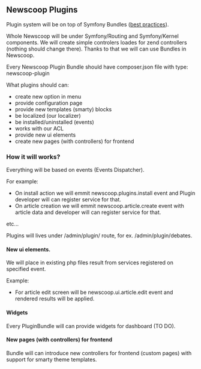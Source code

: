 ## Newscoop Plugins

Plugin system will be on top of Symfony Bundles ([best practices][1]).

Whole Newscoop will be under Symfony/Routing and Symfony/Kernel components. We will create simple controlers loades for zend controllers (nothing should change there). Thanks to that we will can use Bundles in Newscoop.

Every Newscoop Plugin Bundle should have composer.json file with type: newscoop-plugin

What plugins should can:

* create new option in menu
* provide configuration page
* provide new templates (smarty) blocks
* be localized (our localizer)
* be installed/uninstalled (events)
* works with our ACL
* provide new ui elements
* create new pages (with controllers) for frontend

### How it will works?

Everything will be based on events (Events Dispatcher). 

For example:

* On install action we will emmit newscoop.plugins.install event and Plugin developer will can register service for that.
* On article creation we will emmit newscoop.article.create event with article data and developer will can register service for that.

etc...

Plugins will lives under /admin/plugin/ route, for ex. /admin/plugin/debates.

#### New ui elements.

We will place in existing php files result from services registered on specified event.

Example:

* For article edit screen will be newscoop.ui.article.edit event and rendered results will be applied.

#### Widgets

Every PluginBundle will can provide widgets for dashboard (TO DO).

#### New pages (with controllers) for frontend

Bundle will can introduce new controllers for frontend (custom pages) with support for smarty theme templates.



[1]: http://symfony.com/doc/2.0/cookbook/bundles/best_practices.html